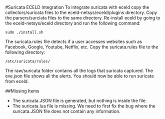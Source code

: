 #Suricata ECELD Integration
To integrate suricata with eceld copy the collectors/suricata files to the eceld-netsys/eceld/plugins directory. Copy the parsers/surciata files
to the same directory. Re-install eceld by going to the eceld-netsys/eceld directory and 
run the following command:
```
sudo ./install.sh
```

The suricata.rules file detects if a user accesses websites 
such as Facebook, Google, Youtube, Netflix, etc. Copy the suricata.rules file to the following directory:
```
/etc/suricata/rules/
```

The raw/suricata folder contains all the logs that suricata captured. 
The eve.json file shows all the alerts. You should now be able to run suricata from eceld. 

##Missing Items
- The suricata.JSON file is generated, but nothing is inside the file. 
- The suricata.lua file is missing. We need to first fix the bug where the suricata.JSON file does not contain any information.


